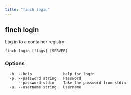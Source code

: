 ```yaml
---
title: "finch login"
---
```

## finch login

Log in to a container registry

```
finch login [flags] [SERVER]
```

### Options
```
  -h, --help              help for login
  -p, --password string   Password
      --password-stdin    Take the password from stdin
  -u, --username string   Username
```
